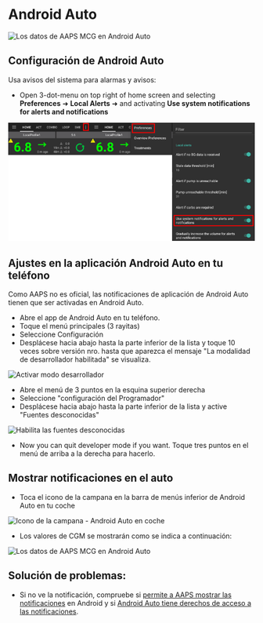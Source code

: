 # Android Auto

![Los datos de AAPS MCG en Android Auto](../images/AndroidAuto_05.png)

## Configuración de Android Auto

Usa avisos del sistema para alarmas y avisos:

* Open 3-dot-menu on top right of home screen and selecting **Preferences** ➜ **Local Alerts** ➜ and activating **Use system notifications for alerts and notifications** 

![Usa avisos del sistema para alarmas y avisos](../images/AndroidAuto_01v2.png)

## Ajustes en la aplicación Android Auto en tu teléfono

Como AAPS no es oficial, las notificaciones de aplicación de Android Auto tienen que ser activadas en Android Auto.

* Abre el app de Android Auto en tu teléfono.
* Toque el menú principales (3 rayitas)
* Seleccione Configuración
* Desplácese hacia abajo hasta la parte inferior de la lista y toque 10 veces sobre versión nro. hasta que aparezca el mensaje "La modalidad de desarrollador habilitada" se visualiza.

![Activar modo desarrollador](../images/AndroidAuto_02.png)

* Abre el menú de 3 puntos en la esquina superior derecha
* Seleccione "configuración del Programador"
* Desplácese hacia abajo hasta la parte inferior de la lista y active "Fuentes desconocidas"

![Habilita las fuentes desconocidas](../images/AndroidAuto_03.png)

* Now you can quit developer mode if you want. Toque tres puntos en el menú de arriba a la derecha para hacerlo.

## Mostrar notificaciones en el auto

* Toca el icono de la campana en la barra de menús inferior de Android Auto en tu coche

![Icono de la campana - Android Auto en coche](../images/AndroidAuto_04.png)

* Los valores de CGM se mostrarán como se indica a continuación:

![Los datos de AAPS MCG en Android Auto](../images/AndroidAuto_05.png)

## Solución de problemas:

* Si no ve la notificación, compruebe si [permite a AAPS mostrar las notificaciones](#androidaps-settings-for-android-auto) en Android y si [Android Auto tiene derechos de acceso a las notificaciones](#settings-in-android-auto-app-on-your-phone).